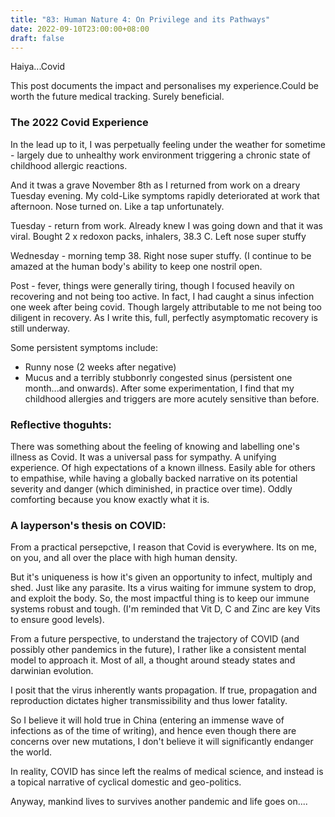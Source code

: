 ```yaml
---
title: "83: Human Nature 4: On Privilege and its Pathways"
date: 2022-09-10T23:00:00+08:00
draft: false
---
```


Haiya...Covid

This post documents the impact and personalises my experience.Could be worth the future medical tracking. Surely beneficial. 

### The 2022 Covid Experience

In the lead up to it, I was perpetually feeling under the weather for sometime - largely due to unhealthy work environment triggering a chronic state of childhood allergic reactions.

And it twas a grave November 8th as I returned from work on a dreary Tuesday evening. My cold-Like symptoms rapidly deteriorated at work that afternoon. Nose turned on. Like a tap unfortunately.

Tuesday - return from work. Already knew I was going down and that it was viral. Bought 2 x redoxon packs, inhalers, 38.3 C. Left nose super stuffy

Wednesday - morning temp 38. Right nose super stuffy. (I continue to be amazed at the human body's ability to keep one nostril open.

Post - fever, things were generally tiring, though I focused heavily on recovering and not being too active. 
In fact, I had caught a sinus infection one week after being covid. Though largely attributable to me not being too diligent in recovery. As I write this, full, perfectly asymptomatic recovery is still underway.
 
Some persistent symptoms include:

- Runny nose (2 weeks after negative) 
- Mucus and a terribly stubbonrly congested sinus (persistent one month...and onwards). After some experimentation, I find that my childhood allergies and triggers are more acutely sensitive than before.

### Reflective thoguhts:
There was something about the feeling of knowing and labelling one's illness as Covid. It was a universal pass for sympathy. A unifying experience. Of high expectations of a known illness. Easily able for others to empathise, while having a globally backed narrative on its potential severity and danger (which diminished, in practice over time). Oddly comforting because you know exactly what it is. 

### A layperson's thesis on COVID:
From a practical persepctive, I reason that Covid is everywhere. Its on me, on you, and all over the place with high human density.

But it's uniqueness is how it's given an opportunity to infect, multiply and shed. Just like any parasite. 
Its a virus waiting for immune system to drop, and exploit the body. So, the most impactful thing is to keep our immune systems robust and tough. (I'm reminded that Vit D, C and Zinc are key Vits to ensure good levels).


From a future perspective, to understand the trajectory of COVID (and possibly other pandemics in the future), I rather like a consistent mental model to approach it. Most of all, a thought around steady states and darwinian evolution.

I posit that the virus inherently wants propagation. If true, propagation and reproduction dictates higher transmissibility and thus lower fatality. 

So I believe it will hold true in China (entering an immense wave of infections as of the time of writing), and hence even though there are concerns over new mutations, I don't believe it will significantly endanger the world. 

In reality, COVID has since left the realms of medical science, and instead is a topical narrative of cyclical domestic and geo-politics. 

Anyway, mankind lives to survives another pandemic and life goes on....

